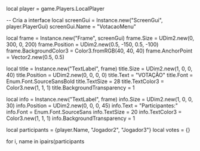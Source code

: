 local player = game.Players.LocalPlayer

-- Cria a interface
local screenGui = Instance.new("ScreenGui", player.PlayerGui)
screenGui.Name = "VotacaoMenu"

local frame = Instance.new("Frame", screenGui)
frame.Size = UDim2.new(0, 300, 0, 200)
frame.Position = UDim2.new(0.5, -150, 0.5, -100)
frame.BackgroundColor3 = Color3.fromRGB(40, 40, 40)
frame.AnchorPoint = Vector2.new(0.5, 0.5)

local title = Instance.new("TextLabel", frame)
title.Size = UDim2.new(1, 0, 0, 40)
title.Position = UDim2.new(0, 0, 0, 0)
title.Text = "VOTAÇÃO"
title.Font = Enum.Font.SourceSansBold
title.TextSize = 28
title.TextColor3 = Color3.new(1, 1, 1)
title.BackgroundTransparency = 1

local info = Instance.new("TextLabel", frame)
info.Size = UDim2.new(1, 0, 0, 30)
info.Position = UDim2.new(0, 0, 0, 45)
info.Text = "Participantes:"
info.Font = Enum.Font.SourceSans
info.TextSize = 20
info.TextColor3 = Color3.new(1, 1, 1)
info.BackgroundTransparency = 1

local participants = {player.Name, "Jogador2", "Jogador3"}
local votes = {}

for i, name in ipairs(participants
